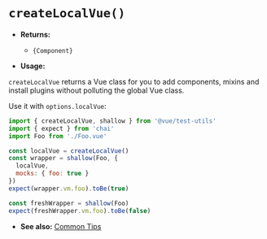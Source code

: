 # `createLocalVue()`

- **Returns:**
  - `{Component}`

- **Usage:**

`createLocalVue` returns a Vue class for you to add components, mixins and install plugins without polluting the global Vue class.

Use it with `options.localVue`:

```js
import { createLocalVue, shallow } from '@vue/test-utils'
import { expect } from 'chai'
import Foo from './Foo.vue'

const localVue = createLocalVue()
const wrapper = shallow(Foo, {
  localVue,
  mocks: { foo: true }
})
expect(wrapper.vm.foo).toBe(true)

const freshWrapper = shallow(Foo)
expect(freshWrapper.vm.foo).toBe(false)
```

- **See also:** [Common Tips](../guides/common-tips.md#applying-global-plugins-and-mixins)
